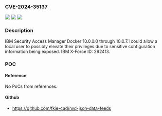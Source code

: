 ### [CVE-2024-35137](https://cve.mitre.org/cgi-bin/cvename.cgi?name=CVE-2024-35137)
![](https://img.shields.io/static/v1?label=Product&message=Security%20Verify%20Access%20Docker&color=blue)
![](https://img.shields.io/static/v1?label=Version&message=10.0.0.0%3C%3D%2010.0.7.1%20&color=brighgreen)
![](https://img.shields.io/static/v1?label=Vulnerability&message=CWE-258%20Empty%20Password%20in%20Configuration%20File&color=brighgreen)

### Description

IBM Security Access Manager Docker 10.0.0.0 through 10.0.7.1 could allow a local user to possibly elevate their privileges due to sensitive configuration information being exposed.   IBM X-Force ID:  292413.

### POC

#### Reference
No PoCs from references.

#### Github
- https://github.com/fkie-cad/nvd-json-data-feeds

